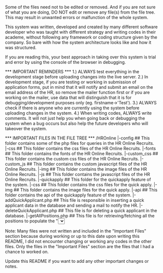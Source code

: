 Some of the files need not to be edited or removed. And if you are not sure of what you are doing, DO NOT edit or remove any file(s) from the file tree. This may result in unwanted errors or malfunction of the whole system. 

This system was written, developed and created by many different software developer who was taught with different strategy and writing codes in their academe, without following any framework or coding structure given by the company. So bare with how the system architecture looks like and how it was structured.

If you are reading this, your best approach in taking over this system is trial and error by using the console of the browser in debugging.

*** IMPORTANT REMINDERS ***
1.) ALWAYS test everything in the development stage before uploading changes into the live server. 
2.) In development stage, if you are testing or working in submission of application forms, put in mind that it will notify and submit an email on the email address of the HR, so remove the mailer function first or if you are working on the mailer, use data that will distinguish that it is for debugging/development purposes only (eg. firstname->'Test').
3.) ALWAYS check if there is anyone who are currently using the system before uploading changes in the system. 
4.) When writing codes, ALWAYS write comments. It will not just help you when going back or debugging the system when a bug occurs but also help the future developers who will takeover the system.

*** IMPORTANT FILES IN THE FILE TREE ***
/HROnline
|-config    ##  This folder contains some of the php files for queries in the HR Online Recruits.
|-css   ##  This folder contains the css files of the HR Online Recruits.
|-fonts ##  This folder contains the fonts of the HR Online Recruits.
|-custom_css    ##  This folder contains the custom css files of the HR Online Recruits.
|-custom_js     ##  This folder contains the custom javascript files of the HR Online Recruits.
|-img   ##  This folder contains the image files of the HR Online Recruits.
|-js    ##  This folder contains the javascript files of the HR Online Recruits.
|-quickapply    ##  This folder for the quickapply feature of the system.
    |-css   ## This folder contains the css files for the quick apply.
    |-img   ## This folder contains the image files for the quick apply.
    |-api   ##  This folder contains the api of the quickapply feature of the system.
        |-addQuickApplicant.php ##  This file is responsible in inserting a quick applicant data in the database and sending a mail to notify the HR.
        |-deleteQuickApplicant.php  ## This file is for deleting a quick applicant in the database.
        |-getAllPositions.php   ##  This file is for retrieving/fetching all the positions to populate the "<select>" element in the quick apply.
    |-constants ##  This folder contains all the constants values for the quickapply feature.
        |-Constants.php ##  This file contains the constants value for the connection string of the quickapply feature.
        |-DbConnect.php ##  This file is the connection string of the system to the MySQL database and Apache server for the quick apply feature of the system.
        |-Operations.php    ##  This file is a class that holds all the methods to be used by the quick apply feature of the system.
    |-index.php ##  This file is the ~/application/quickapply/ or index file of the Quick Apply feature of the HR Online Recruits. If you want to add/remove/update any features in the system's ~/application/quickapply/ page, this is the file you need to edit.
|-account.php   ##  This file is for updating the currently logged in account.
|-applicants.php    ##  This file is for the Applicants List.
|-cms.php   ##  This file is for the Content Management System, adding positions and application source lists.
|-connect.php   ##  This is the connection string of the system to the MySQL database and Apache server.
|-createAccount.php   ##  This file is for creating an account for the HR Online Recruits.
|-google.php    ##  This file is the main page/home/dashboard of the HR after logging in.
|-index.php ##  This file is the ~/application/ or index file of the HR Online Recruits. If you want to add/remove/update any features in the system's ~/application/ page, this is the file you need to edit.
|-formvalidator.js  ##  This file is the validator/checker of the field and values given by the applicant when filling up the application from the index.php.
|-printableResume.php   ##  This file shows a printable resume in pdf when clicking the eye button in google.php for the HR.
|-query.php ##  This file runs the queries for the google.php.
|-quick_applicants_list.php ##  This file is for the Quick Apply Applicants List.
|-reports.php   ##  This file is for the viewing the Reports.
|-sidenavehtml.php  ##  This file is the side navigation bar shown in google.php
|-serverside.php    ##  This file runs the queries for the index.php.
|-update_resume_form.php    ##  This file updates the resume and is used by HR.
|-update_serverside.php ##  This file runs the queries for the update_resume_form.php
|-updateformvalidator.js    ##  This file is the form validator for updating an applicant.
|-user_logs.php ##  This file is for the History Logs of the HR who logged in the system.
|-view_authorization_list.php   ##  This file is for the General List.
|-policy_viewer.php   ##  This file is for the Privacy Policy List.

Note: Many files were not written and included in the "Important Files" section because during working or up to this date upon writing this README, I did not encounter changing or working any codes in the other files. Only the files in the "Important Files" section are the files that I had a chance to worked on.

Update this README if you want to add any other important changes or notes.